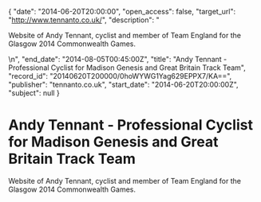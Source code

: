 {
  "date": "2014-06-20T20:00:00", 
  "open_access": false, 
  "target_url": "http://www.tennanto.co.uk/", 
  "description": "<p>Website of Andy Tennant, cyclist and member of Team England for the Glasgow 2014 Commonwealth Games.</p>\n", 
  "end_date": "2014-08-05T00:45:00Z", 
  "title": "Andy Tennant - Professional Cyclist for Madison Genesis and Great Britain Track Team", 
  "record_id": "20140620T200000/0hoWYWG1Yag629EPPX7/KA==", 
  "publisher": "tennanto.co.uk", 
  "start_date": "2014-06-20T20:00:00Z", 
  "subject": null
}

# Andy Tennant - Professional Cyclist for Madison Genesis and Great Britain Track Team

<p>Website of Andy Tennant, cyclist and member of Team England for the Glasgow 2014 Commonwealth Games.</p>
